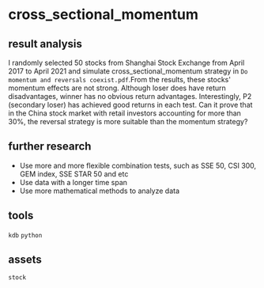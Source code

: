 # cross_sectional_momentum
## result analysis
I randomly selected 50 stocks from Shanghai Stock Exchange from April 2017 to April 2021 and simulate cross_sectional_momentum strategy in `Do momentum and reversals coexist.pdf`.From the results, these stocks' momentum effects are not strong. Although loser does have return disadvantages, winner has no obvious return advantages. Interestingly, P2 (secondary loser) has achieved good returns in each test. Can it prove that in the China stock market with retail investors accounting for more than 30%, the reversal strategy is more suitable than the momentum strategy?
## further research
* Use more and more flexible combination tests, such as SSE 50, CSI 300, GEM index, SSE STAR 50 and etc
* Use data with a longer time span
* Use more mathematical methods to analyze data
## tools
`kdb` `python` 
## assets
`stock` 

